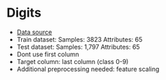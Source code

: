 # Digits

 - [Data source](https://archive.ics.uci.edu/ml/datasets/Optical+Recognition+of+Handwritten+Digits)
 - Train dataset: Samples: 3823 Attributes: 65
 - Test dataset:  Samples: 1,797 Attributes: 65
 - Dont use first column
 - Target column: last column (class 0-9)
 - Additional preprocessing needed: feature scaling
